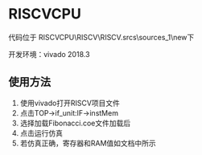 # RISCVCPU

代码位于 RISCVCPU\RISCV\RISCV.srcs\sources_1\new下

开发环境：vivado 2018.3

## 使用方法

1. 使用vivado打开RISCV项目文件
2. 点击TOP->if_unit:IF->instMem
3. 选择加载Fibonacci.coe文件加载后
4. 点击运行仿真
5. 若仿真正确，寄存器和RAM值如文档中所示